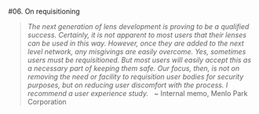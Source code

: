 #06. On requisitioning

> *The next generation of lens development is proving to be a qualified success. Certainly, it is not apparent to most users that their lenses can be used in this way. However, once they are added to the next level network, any misgivings are easily overcome. Yes, sometimes users must be requisitioned. But most users will easily accept this as a necessary part of keeping them safe. Our focus, then, is not on removing the need or facility to requisition user bodies for security purposes, but on reducing user discomfort with the process. I recommend a user experience study.*
> &nbsp;
> ~ Internal memo, Menlo Park Corporation

&nbsp;